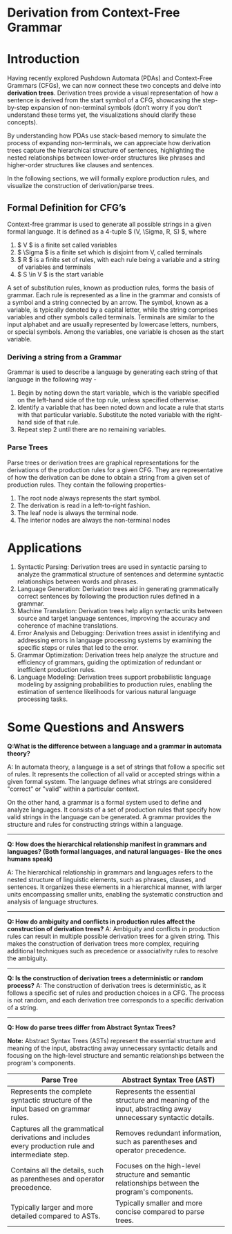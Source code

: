 # Derivation from Context-Free Grammar

# Introduction

Having recently explored Pushdown Automata (PDAs) and Context-Free Grammars (CFGs), we can now connect these two concepts and delve into **derivation trees**. Derivation trees provide a visual representation of how a sentence is derived from the start symbol of a CFG, showcasing the step-by-step expansion of non-terminal symbols (don’t worry if you don’t understand these terms yet, the visualizations should clarify these concepts). 

By understanding how PDAs use stack-based memory to simulate the process of expanding non-terminals, we can appreciate how derivation trees capture the hierarchical structure of sentences, highlighting the nested relationships between lower-order structures like phrases and higher-order structures like clauses and sentences. 

In the following sections, we will formally explore production rules, and visualize the construction of derivation/parse trees.

## Formal Definition for CFG’s

Context-free grammar is used to generate all possible strings in a given formal language. It is defined as a 4-tuple $ (V, \Sigma, R, S) $, where

1. $ V $ is a finite set called variables
2. $ \Sigma $ is a finite set which is disjoint from V, called terminals
3. $ R $ is a finite set of rules, with each rule being a variable and a string of variables and terminals
4. $ S \in V $ is the start variable

A set of substitution rules, known as production rules, forms the basis of grammar. Each rule is represented as a line in the grammar and consists of a symbol and a string connected by an arrow. The symbol, known as a variable, is typically denoted by a capital letter, while the string comprises variables and other symbols called terminals. Terminals are similar to the input alphabet and are usually represented by lowercase letters, numbers, or special symbols. Among the variables, one variable is chosen as the start variable.

### Deriving a string from a Grammar

Grammar is used to describe a language by generating each string of that language in the following way - 

1. Begin by noting down the start variable, which is the variable specified on the left-hand side of the top rule, unless specified otherwise.
2. Identify a variable that has been noted down and locate a rule that starts with that particular variable. Substitute the noted variable with the right-hand side of that rule.
3. Repeat step 2 until there are no remaining variables.

### Parse Trees

Parse trees or derivation trees are graphical representations for the derivations of the production rules for a given CFG. They are representative of how the derivation can be done to obtain a string from a given set of production rules. They contain the following properties- 

1. The root node always represents the start symbol.
2. The derivation is read in a left-to-right fashion.
3. The leaf node is always the terminal node.
4. The interior nodes are always the non-terminal nodes

# Applications

1. Syntactic Parsing: Derivation trees are used in syntactic parsing to analyze the grammatical structure of sentences and determine syntactic relationships between words and phrases.
2. Language Generation: Derivation trees aid in generating grammatically correct sentences by following the production rules defined in a grammar.
3. Machine Translation: Derivation trees help align syntactic units between source and target language sentences, improving the accuracy and coherence of machine translations.
4. Error Analysis and Debugging: Derivation trees assist in identifying and addressing errors in language processing systems by examining the specific steps or rules that led to the error.
5. Grammar Optimization: Derivation trees help analyze the structure and efficiency of grammars, guiding the optimization of redundant or inefficient production rules.
6. Language Modeling: Derivation trees support probabilistic language modeling by assigning probabilities to production rules, enabling the estimation of sentence likelihoods for various natural language processing tasks.

# Some Questions and Answers

**Q:What is the difference between a language and a grammar in automata theory?**

A: In automata theory, a language is a set of strings that follow a specific set of rules. It represents the collection of all valid or accepted strings within a given formal system. The language defines what strings are considered "correct" or "valid" within a particular context.

On the other hand, a grammar is a formal system used to define and analyze languages. It consists of a set of production rules that specify how valid strings in the language can be generated. A grammar provides the structure and rules for constructing strings within a language.

---

**Q: How does the hierarchical relationship manifest in grammars and languages? (Both formal languages, and natural languages- like the ones humans speak)**

A: The hierarchical relationship in grammars and languages refers to the nested structure of linguistic elements, such as phrases, clauses, and sentences. It organizes these elements in a hierarchical manner, with larger units encompassing smaller units, enabling the systematic construction and analysis of language structures.

---

**Q: How do ambiguity and conflicts in production rules affect the construction of derivation trees?**
A: Ambiguity and conflicts in production rules can result in multiple possible derivation trees for a given string. This makes the construction of derivation trees more complex, requiring additional techniques such as precedence or associativity rules to resolve the ambiguity.

---

**Q: Is the construction of derivation trees a deterministic or random process?**
A: The construction of derivation trees is deterministic, as it follows a specific set of rules and production choices in a CFG. The process is not random, and each derivation tree corresponds to a specific derivation of a string.

---

**Q: How do parse trees differ from Abstract Syntax Trees?**

**Note:** Abstract Syntax Trees (ASTs) represent the essential structure and meaning of the input, abstracting away unnecessary syntactic details and focusing on the high-level structure and semantic relationships between the program's components.

| Parse Tree | Abstract Syntax Tree (AST) |
| --- | --- |
| Represents the complete syntactic structure of the input based on grammar rules. | Represents the essential structure and meaning of the input, abstracting away unnecessary syntactic details. |
| Captures all the grammatical derivations and includes every production rule and intermediate step. | Removes redundant information, such as parentheses and operator precedence. |
| Contains all the details, such as parentheses and operator precedence. | Focuses on the high-level structure and semantic relationships between the program's components. |
| Typically larger and more detailed compared to ASTs. | Typically smaller and more concise compared to parse trees. |